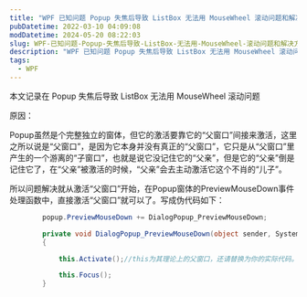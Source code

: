 ```yaml
---
title: "WPF 已知问题 Popup 失焦后导致 ListBox 无法用 MouseWheel 滚动问题和解决方法"
pubDatetime: 2022-03-10 04:09:08
modDatetime: 2024-05-20 08:22:03
slug: WPF-已知问题-Popup-失焦后导致-ListBox-无法用-MouseWheel-滚动问题和解决方法
description: "WPF 已知问题 Popup 失焦后导致 ListBox 无法用 MouseWheel 滚动问题和解决方法"
tags:
  - WPF
---
```





本文记录在 Popup 失焦后导致 ListBox 无法用 MouseWheel 滚动问题

<!--more-->


<!-- CreateTime:2022/3/10 12:09:08 -->

<!-- 发布 -->

原因：

Popup虽然是个完整独立的窗体，但它的激活要靠它的“父窗口”间接来激活，这里之所以说是“父窗口”，是因为它本身并没有真正的“父窗口”，它只是从“父窗口”里产生的一个游离的“子窗口”，也就是说它没记住它的“父亲”，但是它的“父亲”倒是记住它了，在“父亲”被激活的时候，“父亲”会去主动激活它这个不肖的“儿子”。

所以问题解决就从激活“父窗口”开始，在Popup窗体的PreviewMouseDown事件处理函数中，直接激活“父窗口”就可以了。写成伪代码如下：

```csharp
        popup.PreviewMouseDown += DialogPopup_PreviewMouseDown;

        private void DialogPopup_PreviewMouseDown(object sender, System.Windows.Input.MouseButtonEventArgs e)
        {

            this.Activate();//this为其理论上的父窗口，还请替换为你的实际代码。另外，根据代码规范，不要写 this. 哦

            this.Focus();
        }
```

